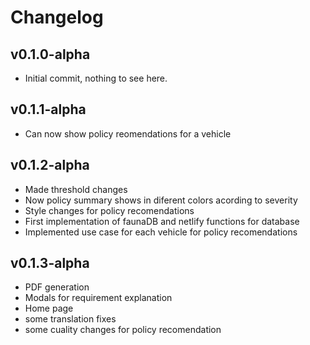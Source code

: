 # Changelog

## v0.1.0-alpha

- Initial commit, nothing to see here.

## v0.1.1-alpha

- Can now show policy reomendations for a vehicle

## v0.1.2-alpha

- Made threshold changes
- Now policy summary shows in diferent colors acording to severity
- Style changes for policy recomendations
- First implementation of faunaDB and netlify functions for database
- Implemented use case for each vehicle for policy recomendations

## v0.1.3-alpha

- PDF generation
- Modals for requirement explanation
- Home page
- some translation fixes
- some cuality changes for policy recomendation
